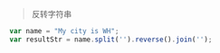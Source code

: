 > 反转字符串

```js
var name = "My city is WH";
var resultStr = name.split('').reverse().join(''); 
```

